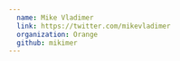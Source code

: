 ```yaml
---
  name: Mike Vladimer
  link: https://twitter.com/mikevladimer
  organization: Orange
  github: mikimer
---
```

